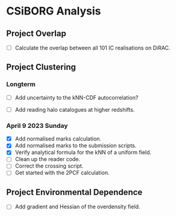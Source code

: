 # CSiBORG Analysis


##  Project Overlap
- [ ] Calculate the overlap between all 101 IC realisations on DiRAC.



## Project Clustering

### Longterm
- [ ] Add uncertainty to the kNN-CDF autocorrelation?
- [ ] Add reading halo catalogues at higher redshifts.


### April 9 2023 Sunday
- [x] Add normalised marks calculation.
- [x] Add normalised marks to the submission scripts.
- [x] Verify analytical formula for the kNN of a uniform field.
- [ ] Clean up the reader code.
- [ ] Correct the crossing script.
- [ ] Get started with the 2PCF calculation.

## Project Environmental Dependence
- [ ] Add gradient and Hessian of the overdensity field.
